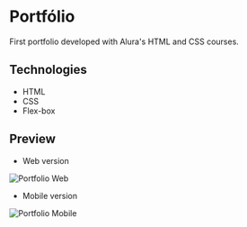 # Portfólio

First portfolio developed with Alura's HTML and CSS courses.

## Technologies

* HTML
* CSS
* Flex-box

## Preview

* Web version

![Portfolio Web](https://github.com/tiesa-asr/portfolio/assets/132412724/b1509d84-2aae-4a23-87fd-5ccbd3144640)

* Mobile version

![Portfolio Mobile](https://github.com/tiesa-asr/portfolio/assets/132412724/c9b9c914-a825-43b4-997d-60667e703f45)


